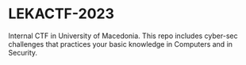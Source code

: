 # LEKACTF-2023
Internal CTF in University of Macedonia. This repo includes cyber-sec challenges that practices your basic knowledge in Computers and in Security.
